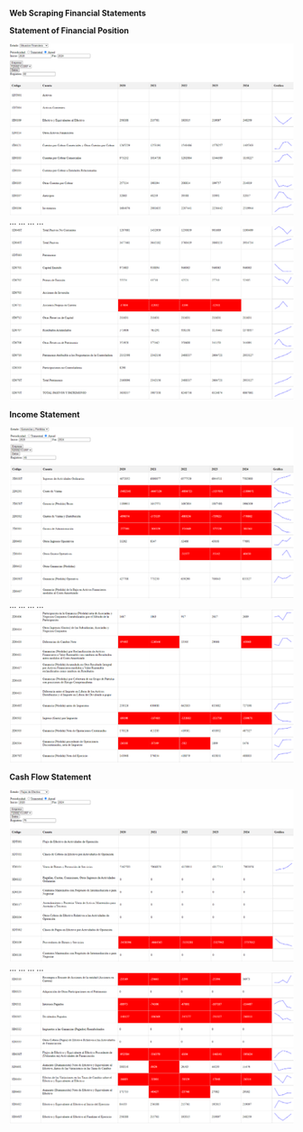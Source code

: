 **Web Scraping Financial Statements**


**Statement of Financial Position**

![ESF](assets/01_FDS_ESF_Anual_A.png)
...      ...      ...      ...
![ESF](assets/02_FDS_ESF_Anual_B.png)

**Income Statement**

![EGP](assets/03_FDS_EGP_Anual_A.png)
...      ...      ...      ...
![EGP](assets/04_FDS_EGP_Anual_B.png)

**Cash Flow Statement**

![EFE](assets/05_FDS_EFE_Anual_A.png)
...      ...      ...      ...
![EFE](assets/06_FDS_EFE_Anual_B.png)
